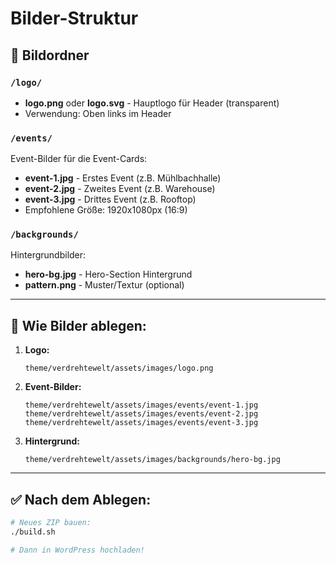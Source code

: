 # Bilder-Struktur

## 📁 Bildordner

### `/logo/`
- **logo.png** oder **logo.svg** - Hauptlogo für Header (transparent)
- Verwendung: Oben links im Header

### `/events/`
Event-Bilder für die Event-Cards:
- **event-1.jpg** - Erstes Event (z.B. Mühlbachhalle)
- **event-2.jpg** - Zweites Event (z.B. Warehouse)
- **event-3.jpg** - Drittes Event (z.B. Rooftop)
- Empfohlene Größe: 1920x1080px (16:9)

### `/backgrounds/`
Hintergrundbilder:
- **hero-bg.jpg** - Hero-Section Hintergrund
- **pattern.png** - Muster/Textur (optional)

---

## 🎨 Wie Bilder ablegen:

1. **Logo:**
   ```
   theme/verdrehtewelt/assets/images/logo.png
   ```

2. **Event-Bilder:**
   ```
   theme/verdrehtewelt/assets/images/events/event-1.jpg
   theme/verdrehtewelt/assets/images/events/event-2.jpg
   theme/verdrehtewelt/assets/images/events/event-3.jpg
   ```

3. **Hintergrund:**
   ```
   theme/verdrehtewelt/assets/images/backgrounds/hero-bg.jpg
   ```

---

## ✅ Nach dem Ablegen:

```bash
# Neues ZIP bauen:
./build.sh

# Dann in WordPress hochladen!
```

